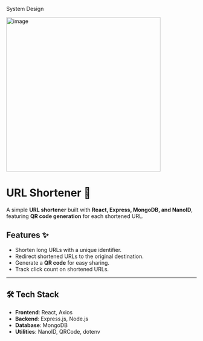System Design

<img width="408" alt="image" src="https://github.com/user-attachments/assets/e4840429-bc4b-4146-9ed4-c9eee0b11d2f" />

# URL Shortener 🔗

A simple **URL shortener** built with **React, Express, MongoDB, and NanoID**, featuring **QR code generation** for each shortened URL.

## Features ✨
- Shorten long URLs with a unique identifier.
- Redirect shortened URLs to the original destination.
- Generate a **QR code** for easy sharing.
- Track click count on shortened URLs.

---

## 🛠 Tech Stack
- **Frontend**: React, Axios
- **Backend**: Express.js, Node.js
- **Database**: MongoDB
- **Utilities**: NanoID, QRCode, dotenv
